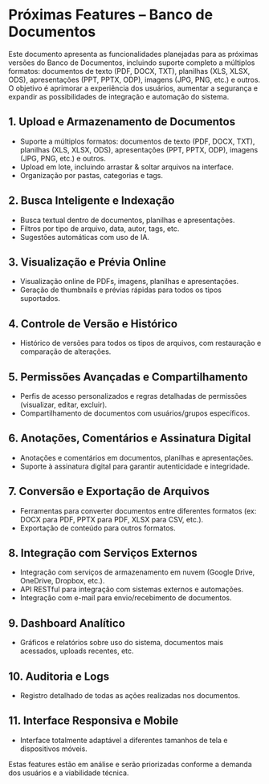 # Próximas Features – Banco de Documentos

Este documento apresenta as funcionalidades planejadas para as próximas versões do Banco de Documentos, incluindo suporte completo a múltiplos formatos: documentos de texto (PDF, DOCX, TXT), planilhas (XLS, XLSX, ODS), apresentações (PPT, PPTX, ODP), imagens (JPG, PNG, etc.) e outros. O objetivo é aprimorar a experiência dos usuários, aumentar a segurança e expandir as possibilidades de integração e automação do sistema.

## 1. Upload e Armazenamento de Documentos
- Suporte a múltiplos formatos: documentos de texto (PDF, DOCX, TXT), planilhas (XLS, XLSX, ODS), apresentações (PPT, PPTX, ODP), imagens (JPG, PNG, etc.) e outros.
- Upload em lote, incluindo arrastar & soltar arquivos na interface.
- Organização por pastas, categorias e tags.

## 2. Busca Inteligente e Indexação
- Busca textual dentro de documentos, planilhas e apresentações.
- Filtros por tipo de arquivo, data, autor, tags, etc.
- Sugestões automáticas com uso de IA.

## 3. Visualização e Prévia Online
- Visualização online de PDFs, imagens, planilhas e apresentações.
- Geração de thumbnails e prévias rápidas para todos os tipos suportados.

## 4. Controle de Versão e Histórico
- Histórico de versões para todos os tipos de arquivos, com restauração e comparação de alterações.

## 5. Permissões Avançadas e Compartilhamento
- Perfis de acesso personalizados e regras detalhadas de permissões (visualizar, editar, excluir).
- Compartilhamento de documentos com usuários/grupos específicos.

## 6. Anotações, Comentários e Assinatura Digital
- Anotações e comentários em documentos, planilhas e apresentações.
- Suporte à assinatura digital para garantir autenticidade e integridade.

## 7. Conversão e Exportação de Arquivos
- Ferramentas para converter documentos entre diferentes formatos (ex: DOCX para PDF, PPTX para PDF, XLSX para CSV, etc.).
- Exportação de conteúdo para outros formatos.

## 8. Integração com Serviços Externos
- Integração com serviços de armazenamento em nuvem (Google Drive, OneDrive, Dropbox, etc.).
- API RESTful para integração com sistemas externos e automações.
- Integração com e-mail para envio/recebimento de documentos.

## 9. Dashboard Analítico
- Gráficos e relatórios sobre uso do sistema, documentos mais acessados, uploads recentes, etc.

## 10. Auditoria e Logs
- Registro detalhado de todas as ações realizadas nos documentos.

## 11. Interface Responsiva e Mobile
- Interface totalmente adaptável a diferentes tamanhos de tela e dispositivos móveis.

Estas features estão em análise e serão priorizadas conforme a demanda dos usuários e a viabilidade técnica.
